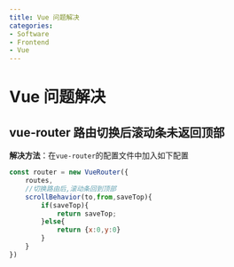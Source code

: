 ```yaml
---
title: Vue 问题解决
categories:
- Software
- Frontend
- Vue
---
```

# Vue 问题解决

## vue-router 路由切换后滚动条未返回顶部

**解决方法**：在`vue-router`的配置文件中加入如下配置

```js
const router = new VueRouter({
    routes,
    //切换路由后,滚动条回到顶部
    scrollBehavior(to,from,saveTop){
        if(saveTop){
            return saveTop;
        }else{
            return {x:0,y:0}
        }
    }
})
```

